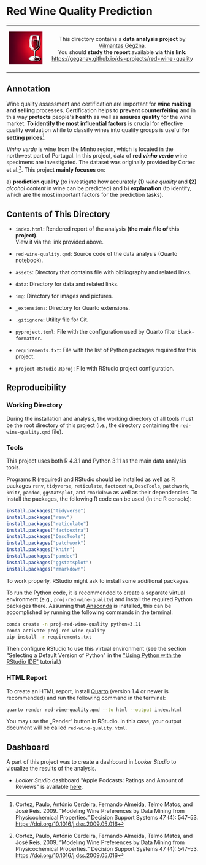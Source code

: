 Red Wine Quality Prediction
===========================

<table width="100%">
  <tr>
  <td width="20%">
  <p align="center">
  
  <img src="img/logo-mini.png">

  </p>
  </td> 
  <td width="80%" align="center">
  
  This directory contains a **data analysis project** by [Vilmantas Gėgžna](https://github.com/GegznaV).  
You should **study the report** available **via this link:**  
<https://gegznav.github.io/ds-projects/red-wine-quality>   

  </td>
  </tr>
</table>


Annotation
----------

Wine quality assessment and certification are important for **wine making and selling** processes. Certification helps to **prevent counterfeiting** and in this way **protects** people's **health** as well as **assures quality** for the wine market. **To identify the most influential factors** is crucial for effective quality evaluation while to classify wines into quality groups is useful **for setting prices**[^cortez2009].

*Vinho verde* is wine from the Minho region, which is located in the northwest part of Portugal.
In this project, data of **red *vinho verde*** wine specimens are investigated.
The dataset was originally provided by Cortez et al.[^cortez2009]. 
This project **mainly focuses** on:

a) **prediction quality** (to investigate how accurately **(1)** *wine quality* and **(2)** *alcohol content* in wine can be predicted) and
b) **explanation** (to identify, which are the most important factors for the prediction tasks).

<div style="font-size:14px">

[^cortez2009]: Cortez, Paulo, António Cerdeira, Fernando Almeida, Telmo Matos, and José Reis. 2009. “Modeling Wine Preferences by Data Mining from Physicochemical Properties.” Decision Support Systems 47 (4): 547–53. https://doi.org/10.1016/j.dss.2009.05.016

</div>


Contents of This Directory
--------------------------

- `index.html`:
Rendered report of the analysis **(the main file of this project)**.  
View it via the link provided above.

- `red-wine-quality.qmd`: 
Source code of the data analysis (Quarto notebook).

- `assets`:
Directory that contains file with bibliography and related links.

- `data`:
Directory for data and related links.

- `img`:
Directory for images and pictures.

- `_extensions`:
Directory for Quarto extensions.

- `.gitignore`:
Utility file for Git.

- `pyproject.toml`:
File with the configuration used by Quarto filter `black-formatter`.

- `requirements.txt`: 
File with the list of Python packages required for this project.

- `project-RStudio.Rproj`: 
File with RStudio project configuration.

Reproducibility
---------------

### Working Directory

During the installation and analysis, the working directory of all tools must be the root directory of this project 
(i.e., the directory containing the `red-wine-quality.qmd` file).


### Tools

<!--
(Alternative workflow)

This project uses both R 4.3.1 and Python 3.11 as the main data analysis tools.

1) Programs [R](https://www.r-project.org/) (version 3.4.1) and RStudio (the newest version) should be installed.
  
2)  Next, install the R package `renv`.  To install it, the following R code can be used (in the R console):
``` r
install.packages("renv")
```

3) To install the remaining required R packages, run the following command in the R console and wait until the process ends:
```r
renv::restore()
```

4) To run the Python code, it is recommended to create a separate virtual environment (e.g., `renv/conda-env`) and install the required Python packages there.
Assuming that [Anaconda](https://www.anaconda.com/download) is installed, this can be accomplished by running the following commands in the terminal:

```bash
conda create -p renv/conda-env python=3.11
conda activate renv/conda-env
pip install -r requirements.txt
```


5) Then configure RStudio to use this virtual environment

```r
renv::use_python(type = 'conda', name = 'renv/conda-env')
```

-->

This project uses both R 4.3.1 and Python 3.11 as the main data analysis tools.

Programs [R](https://www.r-project.org/) (required) and RStudio should be installed as well as R packages `renv`, `tidyverse`, `reticulate`, `factoextra`, `DescTools`, `patchwork`, `knitr`, `pandoc`, `ggstatsplot`, and `rmarkdown` as well as their dependencies. To install the packages, the following R code can be used (in the R console):

``` r
install.packages("tidyverse")
install.packages("renv")
install.packages("reticulate")
install.packages("factoextra")
install.packages("DescTools")
install.packages("patchwork")
install.packages("knitr")
install.packages("pandoc")
install.packages("ggstatsplot")
install.packages("rmarkdown")
```

To work properly, RStudio might ask to install some additional packages.

To run the Python code, it is recommended to create a separate virtual environment (e.g., `proj-red-wine-quality`) and install the required Python packages there.
Assuming that [Anaconda](https://www.anaconda.com/download) is installed, this can be accomplished by running the following commands in the terminal:

```bash
conda create -n proj-red-wine-quality python=3.11
conda activate proj-red-wine-quality
pip install -r requirements.txt
```

Then configure RStudio to use this virtual environment (see the section "Selecting a Default Version of Python" in the ["Using Python with the RStudio IDE"](https://support.posit.co/hc/en-us/articles/1500007929061-Using-Python-with-the-RStudio-IDE) tutorial.)



### HTML Report

To create an HTML report, install [Quarto](https://quarto.org/docs/download/) (version 1.4 or newer is recommended) and run the following command in the terminal:

```bash
quarto render red-wine-quality.qmd --to html --output index.html
```

You may use the „Render“ button in RStudio. In this case, your output document will be called `red-wine-quality.html`.
 

Dashboard
--------------

A part of this project was to create a dashboard in *Looker Studio* to visualize the results of the analysis. 

- *Looker Studio* dashboard "Apple Podcasts: Ratings and Amount of Reviews" is available 
  <a href="https://lookerstudio.google.com/reporting/1413c256-c42a-4b0d-976e-ac2b878fbcf9/page/dFTED" target="_blank">here</a>.
